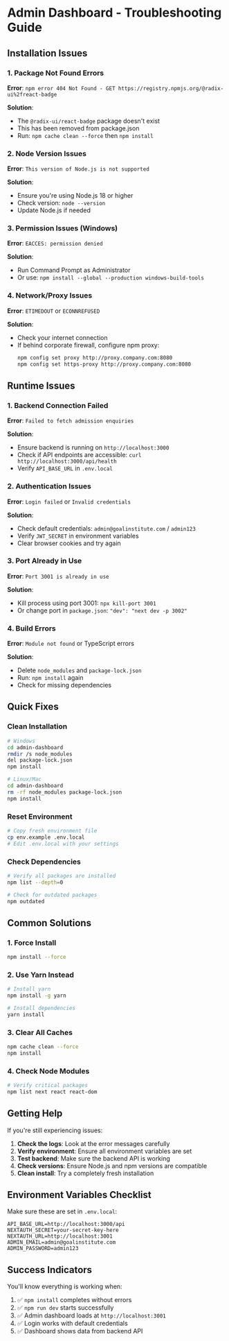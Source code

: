 # Admin Dashboard - Troubleshooting Guide

## Installation Issues

### 1. Package Not Found Errors

**Error**: `npm error 404 Not Found - GET https://registry.npmjs.org/@radix-ui%2freact-badge`

**Solution**:

- The `@radix-ui/react-badge` package doesn't exist
- This has been removed from package.json
- Run: `npm cache clean --force` then `npm install`

### 2. Node Version Issues

**Error**: `This version of Node.js is not supported`

**Solution**:

- Ensure you're using Node.js 18 or higher
- Check version: `node --version`
- Update Node.js if needed

### 3. Permission Issues (Windows)

**Error**: `EACCES: permission denied`

**Solution**:

- Run Command Prompt as Administrator
- Or use: `npm install --global --production windows-build-tools`

### 4. Network/Proxy Issues

**Error**: `ETIMEDOUT` or `ECONNREFUSED`

**Solution**:

- Check your internet connection
- If behind corporate firewall, configure npm proxy:
  ```bash
  npm config set proxy http://proxy.company.com:8080
  npm config set https-proxy http://proxy.company.com:8080
  ```

## Runtime Issues

### 1. Backend Connection Failed

**Error**: `Failed to fetch admission enquiries`

**Solution**:

- Ensure backend is running on `http://localhost:3000`
- Check if API endpoints are accessible: `curl http://localhost:3000/api/health`
- Verify `API_BASE_URL` in `.env.local`

### 2. Authentication Issues

**Error**: `Login failed` or `Invalid credentials`

**Solution**:

- Check default credentials: `admin@goalinstitute.com` / `admin123`
- Verify `JWT_SECRET` in environment variables
- Clear browser cookies and try again

### 3. Port Already in Use

**Error**: `Port 3001 is already in use`

**Solution**:

- Kill process using port 3001: `npx kill-port 3001`
- Or change port in `package.json`: `"dev": "next dev -p 3002"`

### 4. Build Errors

**Error**: `Module not found` or TypeScript errors

**Solution**:

- Delete `node_modules` and `package-lock.json`
- Run: `npm install` again
- Check for missing dependencies

## Quick Fixes

### Clean Installation

```bash
# Windows
cd admin-dashboard
rmdir /s node_modules
del package-lock.json
npm install

# Linux/Mac
cd admin-dashboard
rm -rf node_modules package-lock.json
npm install
```

### Reset Environment

```bash
# Copy fresh environment file
cp env.example .env.local
# Edit .env.local with your settings
```

### Check Dependencies

```bash
# Verify all packages are installed
npm list --depth=0

# Check for outdated packages
npm outdated
```

## Common Solutions

### 1. Force Install

```bash
npm install --force
```

### 2. Use Yarn Instead

```bash
# Install yarn
npm install -g yarn

# Install dependencies
yarn install
```

### 3. Clear All Caches

```bash
npm cache clean --force
npm install
```

### 4. Check Node Modules

```bash
# Verify critical packages
npm list next react react-dom
```

## Getting Help

If you're still experiencing issues:

1. **Check the logs**: Look at the error messages carefully
2. **Verify environment**: Ensure all environment variables are set
3. **Test backend**: Make sure the backend API is working
4. **Check versions**: Ensure Node.js and npm versions are compatible
5. **Clean install**: Try a completely fresh installation

## Environment Variables Checklist

Make sure these are set in `.env.local`:

```env
API_BASE_URL=http://localhost:3000/api
NEXTAUTH_SECRET=your-secret-key-here
NEXTAUTH_URL=http://localhost:3001
ADMIN_EMAIL=admin@goalinstitute.com
ADMIN_PASSWORD=admin123
```

## Success Indicators

You'll know everything is working when:

1. ✅ `npm install` completes without errors
2. ✅ `npm run dev` starts successfully
3. ✅ Admin dashboard loads at `http://localhost:3001`
4. ✅ Login works with default credentials
5. ✅ Dashboard shows data from backend API
